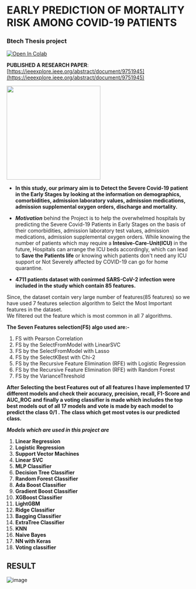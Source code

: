 # EARLY PREDICTION OF MORTALITY RISK AMONG COVID-19 PATIENTS
### Btech Thesis project

[![Open In Colab](https://colab.research.google.com/assets/colab-badge.svg)](https://colab.research.google.com/drive/1-xKr6dSdk1LKg3aN6wEy0hbMoaNjyF32#scrollTo=oPgH_GRDbJqi)
<br>

**PUBLISHED A RESEARCH PAPER**: [https://ieeexplore.ieee.org/abstract/document/9751945](https://ieeexplore.ieee.org/abstract/document/9751945)

<!-- ![image](https://user-images.githubusercontent.com/43993467/125559094-178dcdcf-a718-41cc-a082-ab14db24605b.png) -->

<img src="https://user-images.githubusercontent.com/43993467/125559094-178dcdcf-a718-41cc-a082-ab14db24605b.png" width="256">

- **In this study, our primary aim is to Detect the Severe Covid-19 patient in the Early
Stages by looking at the information on demographics, comorbidities, admission
laboratory values, admission medications, admission supplemental oxygen orders,
discharge and mortality.**

- ***Motivation*** behind the Project is to help the overwhelmed hospitals by predicting the Severe Covid-19 Patients in Early Stages on the basis of their
comorbidities, admission laboratory test values, admission medications, admission supplemental oxygen orders.
While knowing the number of patients which may require a **Intesive-Care-Unit(ICU)**
in the future, Hospitals can arrange the ICU beds accordingly, which can lead to
**Save the Patients life** or knowing which patients don't need any ICU support or
Not Severely affected by COVID-19 can go for home quarantine.

- **4711 patients dataset with conirmed SARS-CoV-2 infection were included in the study which contain 85 features.**

Since, the dataset contain very large number of features(85 features) so we have used 7 features selection algorithm to Selct the Most Important features in the dataset.<br>
We filtered out the feature  which is most common in all 7 algorithms.

**The Seven Features selection(FS) algo used are:-**
1. FS with Pearson Correlation
2.  FS by the SelectFromModel with LinearSVC
3.  FS by the SelectFromModel with Lasso
4.  FS by the SelectKBest with Chi-2
5.  FS by the Recursive Feature Elimination (RFE) with Logistic Regression
6.  FS by the Recursive Feature Elimination (RFE) with Random Forest
7.  FS by the VarianceThreshold

**After Selecting the best Features out of all features I have implemented 17 different models and check their accuracy, precision, recall, F1-Score and AUC_ROC and finally a voting classifier is made which includes the top best models out of all 17 models and vote is made by each model to predict the class 0/1 .
The class which get most votes is our predicted class.**

***Models which are used in this project are***
1. **Linear Regression**
2. **Logistic Regression**
3. **Support Vector Machines**
4. **Linear SVC**
5. **MLP Classifier**
6. **Decision Tree Classifier**
7. **Random Forest Classifier**
8. **Ada Boost Classifier**
9. **Gradient Boost Classifier**
10. **XGBoost Classifier**
11. **LightGBM**
12. **Ridge Classifier**
13. **Bagging Classifier**
14. **ExtraTree Classifier**
15. **KNN**
16. **Naive Bayes**
17. **NN with Keras**
18. **Voting classifier**


## RESULT

![image](https://user-images.githubusercontent.com/43993467/126252838-6fb03f00-8bd0-4314-b3d9-5cbd48a79cbe.png)

